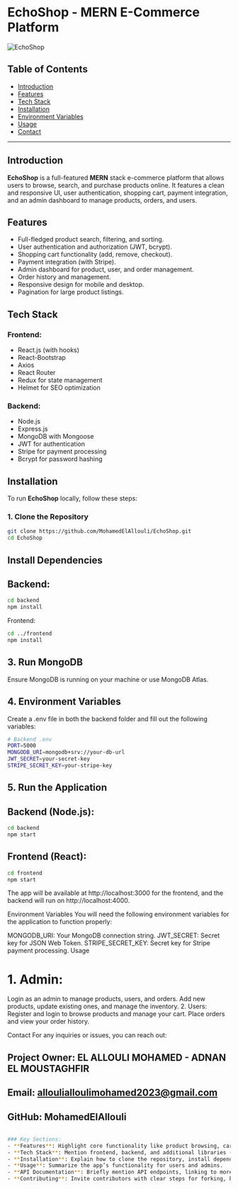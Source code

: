 # EchoShop - MERN E-Commerce Platform

![EchoShop](https://i.ibb.co/ZSnWBWG/rmmscl8.png) <!-- Add a relevant logo or image for your project -->

## Table of Contents

- [Introduction](#introduction)
- [Features](#features)
- [Tech Stack](#tech-stack)
- [Installation](#installation)
- [Environment Variables](#environment-variables)
- [Usage](#usage)
- [Contact](#contact)

---

## Introduction

**EchoShop** is a full-featured **MERN** stack e-commerce platform that allows users to browse, search, and purchase products online. It features a clean and responsive UI, user authentication, shopping cart, payment integration, and an admin dashboard to manage products, orders, and users.

## Features

- Full-fledged product search, filtering, and sorting.
- User authentication and authorization (JWT, bcrypt).
- Shopping cart functionality (add, remove, checkout).
- Payment integration (with Stripe).
- Admin dashboard for product, user, and order management.
- Order history and management.
- Responsive design for mobile and desktop.
- Pagination for large product listings.

## Tech Stack

### Frontend:
- React.js (with hooks)
- React-Bootstrap
- Axios
- React Router
- Redux for state management
- Helmet for SEO optimization

### Backend:
- Node.js
- Express.js
- MongoDB with Mongoose
- JWT for authentication
- Stripe for payment processing
- Bcrypt for password hashing

## Installation

To run **EchoShop** locally, follow these steps:

### 1. Clone the Repository
```bash
git clone https://github.com/MohamedElAllouli/EchoShop.git
cd EchoShop
```

## Install Dependencies


## Backend:

```bash
cd backend
npm install
```
Frontend:

```bash
cd ../frontend
npm install
```

## 3. Run MongoDB
Ensure MongoDB is running on your machine or use MongoDB Atlas.

## 4. Environment Variables
Create a .env file in both the backend folder and fill out the following variables:

```bash
# Backend .env
PORT=5000
MONGODB_URI=mongodb+srv://your-db-url
JWT_SECRET=your-secret-key
STRIPE_SECRET_KEY=your-stripe-key
```
## 5. Run the Application
## Backend (Node.js):

```bash
cd backend
npm start

```
## Frontend (React):
```bash
cd frontend
npm start
```
The app will be available at http://localhost:3000 for the frontend, and the backend will run on http://localhost:4000.

Environment Variables
You will need the following environment variables for the application to function properly:

MONGODB_URI: Your MongoDB connection string.
JWT_SECRET: Secret key for JSON Web Token.
STRIPE_SECRET_KEY: Secret key for Stripe payment processing.
Usage
# 1. Admin:
Login as an admin to manage products, users, and orders.
Add new products, update existing ones, and manage the inventory.
2. Users:
Register and login to browse products and manage your cart.
Place orders and view your order history.




Contact
For any inquiries or issues, you can reach out:

## Project Owner: EL ALLOULI MOHAMED - ADNAN EL MOUSTAGHFIR
## Email: alloulialloulimohamed2023@gmail.com
## GitHub: MohamedElAllouli

```bash

### Key Sections:
- **Features**: Highlight core functionality like product browsing, cart, and admin features.
- **Tech Stack**: Mention frontend, backend, and additional libraries (React, Redux, Node.js, MongoDB, etc.).
- **Installation**: Explain how to clone the repository, install dependencies, set up environment variables, and run the project.
- **Usage**: Summarize the app’s functionality for users and admins.
- **API Documentation**: Briefly mention API endpoints, linking to more detailed docs if needed.
- **Contributing**: Invite contributors with clear steps for forking, branching, and pull requests.

```